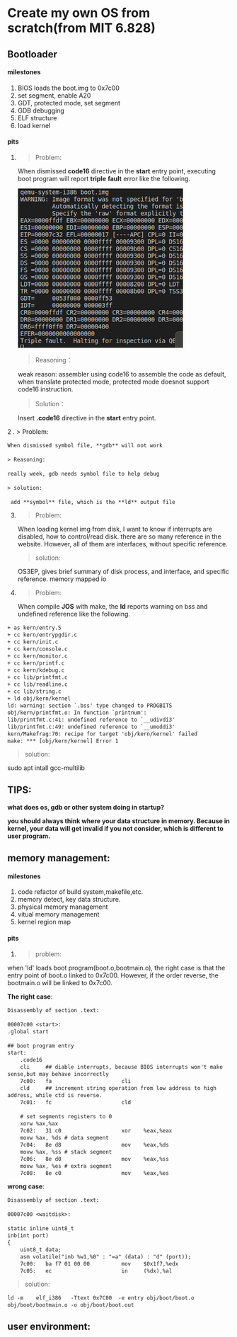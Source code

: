 # Create my own OS from scratch(from MIT 6.828)

## Bootloader

#### milestones

1. BIOS loads the boot.img to 0x7c00
2. set segment, enable A20
3. GDT, protected mode, set segment
4. GDB debugging
5. ELF structure
6. load kernel

#### pits
1. > Problem:
   
    When dismissed **code16** directive in the **start** entry point, executing boot program will report **triple** **fault** error like the following.
    
   ![code16](pictures/code16.png)

   > Reasoning：
    
    weak reason: assembler using code16 to assemble the code as default, when translate protected mode, protected mode doesnot support code16 instruction.

   > Solution：

     Insert **.code16** directive in the **start** entry point.

2 . > Problem:

    When dismissed symbol file, **gdb** will not work

    > Reasoning:
    
    really week, gdb needs symbol file to help debug

    > solution:
     
     add **symbol** file, which is the **ld** output file

3. > Problem:
    
    When loading kernel img from disk, I want to know if interrupts are disabled, how to control/read disk. there are so many reference in the website.
    However, all of them are interfaces, without specific reference.
  
   > solution:

   OS3EP, gives brief summary of disk process, and interface, and specific reference. memory mapped io


4. > Problem:
   
   When compile **JOS** with make, the **ld** reports warning on bss and undefined reference like the following.

```
+ as kern/entry.S
+ cc kern/entrypgdir.c
+ cc kern/init.c
+ cc kern/console.c
+ cc kern/monitor.c
+ cc kern/printf.c
+ cc kern/kdebug.c
+ cc lib/printfmt.c
+ cc lib/readline.c
+ cc lib/string.c
+ ld obj/kern/kernel
ld: warning: section `.bss' type changed to PROGBITS
obj/kern/printfmt.o: In function `printnum':
lib/printfmt.c:41: undefined reference to `__udivdi3'
lib/printfmt.c:49: undefined reference to `__umoddi3'
kern/Makefrag:70: recipe for target 'obj/kern/kernel' failed
make: *** [obj/kern/kernel] Error 1

```

> solution:

sudo apt intall gcc-multilib

## TIPS:

  **what does os, gdb or other system doing in startup?**
  
  **you should always think where your data structure in memory. Because in kernel, your data will get invalid if you not consider, which is different to user program.**


## memory management:

#### milestones

1. code refactor of build system,makefile,etc.
2. memory detect, key data structure.
3. physical memory management
4. vitual memory management
5. kernel region map

#### pits

1. >problem:

  when 'ld' loads boot program(boot.o,bootmain.o), the right case is that the entry point of boot.o linked to 0x7c00. However, if the order reverse, the bootmain.o will be linked to 0x7c00.


**The right case**:

```
Disassembly of section .text:

00007c00 <start>:
.global start

## boot program entry
start:
    .code16
    cli     ## diable interrupts, because BIOS interrupts won't make sense,but may behave incorrectly
    7c00:	fa                   	cli    
    cld     ## increment string operation from low address to high address, while ctd is reverse.
    7c01:	fc                   	cld    
    
    # set segments registers to 0
    xorw %ax,%ax
    7c02:	31 c0                	xor    %eax,%eax
    movw %ax, %ds # data segment
    7c04:	8e d8                	mov    %eax,%ds
    movw %ax, %ss # stack segment
    7c06:	8e d0                	mov    %eax,%ss
    movw %ax, %es # extra segment
    7c08:	8e c0                	mov    %eax,%es
``` 

**wrong case**:

```
Disassembly of section .text:

00007c00 <waitdisk>:

static inline uint8_t
inb(int port)
{
	uint8_t data;
	asm volatile("inb %w1,%0" : "=a" (data) : "d" (port));
    7c00:	ba f7 01 00 00       	mov    $0x1f7,%edx
    7c05:	ec                   	in     (%dx),%al
```

>solution:

```
ld -m    elf_i386   -Ttext 0x7C00  -e entry obj/boot/boot.o obj/boot/bootmain.o -o obj/boot/boot.out

```


## user environment:
